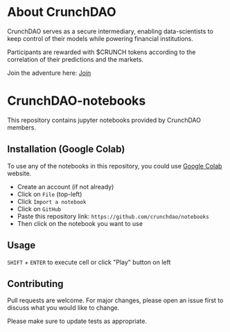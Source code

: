 # About CrunchDAO

CrunchDAO serves as a secure intermediary, enabling data-scientists to keep control of their models while powering financial institutions.

Participants are rewarded with $CRUNCH tokens according to the correlation of their predictions and the markets.

Join the adventure here: [Join](https://tournament.crunchdao.com/)

# CrunchDAO-notebooks

This repository contains jupyter notebooks provided by CrunchDAO members.

## Installation (Google Colab)

To use any of the notebooks in this repository, you could use [Google Colab](https://colab.research.google.com/) website.

- Create an account (if not already)
- Click on `File` (top-left)
- Click `Import a notebook`
- Click on `GitHub`
- Paste this repository link: `https://github.com/crunchdao/notebooks`
- Then click on the notebook you want to use

## Usage

`SHIFT` + `ENTER` to execute cell or click "Play" button on left

## Contributing

Pull requests are welcome. For major changes, please open an issue first to discuss what you would like to change.

Please make sure to update tests as appropriate.
